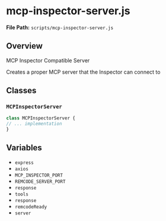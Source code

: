 # mcp-inspector-server.js

**File Path:** `scripts/mcp-inspector-server.js`

## Overview

MCP Inspector Compatible Server

Creates a proper MCP server that the Inspector can connect to

## Classes

### `MCPInspectorServer`

```typescript
class MCPInspectorServer {
// ... implementation
}
```

## Variables

- `express`
- `axios`
- `MCP_INSPECTOR_PORT`
- `REMCODE_SERVER_PORT`
- `response`
- `tools`
- `response`
- `remcodeReady`
- `server`

